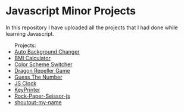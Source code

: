 <h1>Javascript Minor Projects</h1>
<p>In this repository I have uploaded all the projects that I had done while learning Javascript.</p>
<ul>
  Projects:
  <li>
    <a href="https://github.com/i-Riyaj/Javascript-project-learnings/tree/main/AutoBackgroundChanger" target="_blank">Auto Background Changer </a>
  </li>
  <li>
    <a href="https://github.com/i-Riyaj/Javascript-project-learnings/tree/main/BMI%20Calculator" target="_blank">BMI Calculator</a>
  </li>
  <li>
    <a href="https://github.com/i-Riyaj/Javascript-project-learnings/tree/main/Color%20Scheme%20Switcher" target="_blank">Color Scheme Switcher</a>
  </li>
  <li>
    <a href="https://github.com/i-Riyaj/Javascript-project-learnings/tree/main/Dragon%20Repeller" target="_blank">Dragon Repeller Game</a>
  </li>
  <li>
    <a href="https://github.com/i-Riyaj/Javascript-project-learnings/tree/main/Guess%20The%20Number" target="_blank">Guess The Number</a>
  </li>
  <li>
    <a href="https://github.com/i-Riyaj/Javascript-project-learnings/tree/main/JS%20Clock" target="_blank">JS Clock</a>
  </li>
  <li>
    <a href="https://github.com/i-Riyaj/Javascript-project-learnings/tree/main/KeyPrinter" target="_blank">KeyPrinter</a>
  </li> 
  <li>
    <a href="https://github.com/i-Riyaj/Javascript-project-learnings/tree/main/Rock-Paper-Seissor-js" target="_blank">Rock-Paper-Seissor-js</a>
  </li> 
  <li>
    <a href="https://github.com/i-Riyaj/Javascript-project-learnings/tree/main/shoutout-my-name" target="_blank">shoutout-my-name</a>
  </li> 
</ul>
